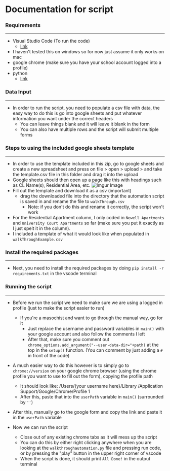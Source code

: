 # Documentation for script

### Requirements

---

- Visual Studio Code (To run the code)
  - [link](https://code.visualstudio.com/download)
- I haven't tested this on windows so for now just assume it only works on mac
- google chrome (make sure you have your school account logged into a profile)
- python
  - [link](https://www.python.org/downloads/)

### Data Input

---

- In order to run the script, you need to populate a csv file with data, the easy way to do this is go into google sheets and put whatever information you want under the correct headers
  - You can leave things blank and it will leave it blank in the form
  - You can also have multiple rows and the script will submit multiple forms

### Steps to using the included google sheets template

---

- In order to use the template included in this zip, go to google sheets and create a new spreadsheet and press on file > open > upload > and take the template.csv file in this folder and drag it into the upload
- Google sheets should then open up a page like this with headings such as CL Name(s), Residential Area, etc.
  ![Imgur Image](https://i.imgur.com/22gF2ko.png)
- Fill out the template and download it as a csv (important)
  - drag the downloaded file into the directory that the automation script is saved in and rename the file to `walkThrough.csv`
    - Note: if you don't do this and rename it correctly, the script won't work
- For the Residential Apartment column, I only coded in `Newell Apartments` and `University Court Apartments` so far (make sure you put it exactly as I just spelt it in the column).
- I included a template of what it would look like when populated in `walkThroughExample.csv`

### Install the required packages

---

- Next, you need to install the required packages by doing `pip install -r requirements.txt` in the vscode terminal

### Running the script

---

- Before we run the script we need to make sure we are using a logged in profile (just to make the script easier to run)

  - If you're a masochist and want to go through the manual way, go for it
    - Just replace the username and password variables in `main()` with your google account and also follow the comments I left
    - After that, make sure you comment out `chrome_options.add_argument("--user-data-dir="+path)` at the top in the `setup()` function. (You can comment by just adding a `#` in front of the code)

- A much easier way to do this however is to simply go to `chrome://version` on your google chrome browser (using the chrome profile you want to use to fill out the form), copying the profile path

  - It should look like: /Users/{your username here}/Library /Application Support/Google/Chrome/Profile 1
  - After this, paste that into the `userPath` variable in `main()` (surrounded by `''`)

- After this, manually go to the google form and copy the link and paste it in the `userPath` variable

- Now we can run the script
  - Close out of any existing chrome tabs as it will mess up the script
  - You can do this by either right clicking anywhere when you are looking at the `walkthroughautomation.py` file and pressing run code, or by pressing the "play" button in the upper right corner of vscode
  - When the script is done, it should print `All Done!` in the output terminal
